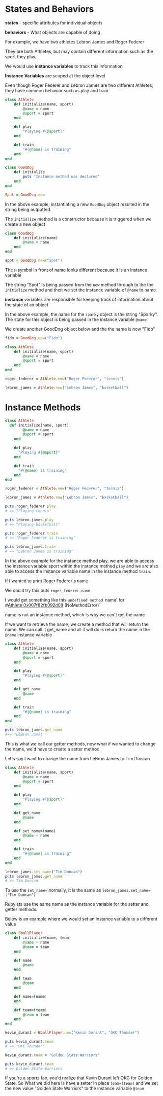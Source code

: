 <h1>States and Behaviors</h1>

**states** - specific attributes for individual objects

**behaviors** - What objects are capable of doing

For example, we have two athletes Lebron James and Roger Federer

They are both Athletes, but may contain different information such as the sport they play.

We would use **instance variables** to track this information

**Instance Variables** are scoped at the object level

Even though Roger Federer and Lebron James are two different Athletes, they have
common behavior such as play and train

```Ruby 
class Athlete
	def initialize(name, sport)
		@name = name
		@sport = sport
	end

	def play
		"Playing #{@sport}"
	end

	def train
		"#{@name} is training"
	end
end
```

```Ruby
class GoodDog
	def initialize
		puts "Instance method was declared"
	end
end

Spot = GoodDog.new
```

In the above example, instantiating a new `GoodDog` object resulted in the
string being outputted.

The `initialize` method is a constructor
because it is triggered when we create a new object

```Ruby
class GoodDog
	def initialize(name)
		@name = name
	end
end

spot = GoodDog.new("Spot")
```
The `@` symbol in front of name looks different because it is an instance variable

The string "Spot" is being passed from the `new` method through to the the `initialize` method
and then we set the instance variable of `@name` to name

**instance** variables are responsible for keeping track of information about the state of an object

In the above example, the name for the `sparky` object is the string "Sparky".  The state for this object
is being passed in the instance variable `@name`

We create another GoodDog object below and the the name is now "Fido"

```Ruby
fido = GoodDog.new("Fido")
```

```Ruby
class Athlete
	def initialize(name, sport)
		@name = name
		@sport = sport
	end
end

roger_federer = Athlete.new("Roger Federer", "tennis")

lebron_james = Athlete.new("Lebron James", "basketball")
```

<h1>Instance Methods</h1>

```Ruby
class Athlete
  def initialize(name, sport)
		@name = name
		@sport = sport
	end

	def play
	  "Playing #{@sport}"
	end

	def train
	  "#{@name} is training"
	end
end

roger_federer = Athlete.new("Roger Federer", "tennis")

lebron_james = Athlete.new("Lebron James", "basketball")

puts roger_federer.play
# => "Playing tennis"

puts lebron_james.play
# => "Playing basketball"

puts roger_federer.train
# => "Roger Federer is training"

puts lebron_james.train
# => "Lebron James is training"
```
In the above example for the instance method play, we are able to access the instance variable sport within the instance method `play` and we are also able to access the instance variable name in the instance method `train`.

If I wanted to print Roger Federer's name 

We could try this
puts `roger_federer.name`

I would get something like this `undefined method `name' for #<Athlete:0x007f82fb092d08> (NoMethodError)`

name is not an instance method, which is why we can't get the name

If we want to retrieve the name, we create a method that will return the name.  We can call it get_name and all it will do is return
the name in the `@name` instance variable

```Ruby
class Athlete
	def initialize(name, sport)
		@name = name
		@sport = sport
	end

	def play
		"Playing #{@sport}"
	end

	def get_name
		@name
	end

	def train
		"#{@name} is training"
	end
end

puts lebron_james.get_name
#=> "LeBron James
```

This is what we call our getter methods, now what if we wanted to change the name, we'd have to create a setter method

Let's say I want to change the name from LeBron James to Tim Duncan

```Ruby
class Athlete
	def initialize(name, sport)
		@name = name
		@sport = sport
	end

	def play
		"Playing #{@sport}"
	end

	def get_name
		@name
	end

	def set_name=(name)
		@name = name
	end

	def train
		"#{@name} is training"
	end
end

lebron_james.set_name("Tim Duncan")
puts lebron_james.get_name
# => Tim Duncan
```

To use the `set_name=` normally, it is the same as `lebron_james.set_name=("Tim Duncan")`

Rubyists use the same name as the instance variable for the setter and getter methods.

Below is an example where we would set an instance variable to a different value

```Ruby
class BballPlayer
	def initialize(name, team)
		@name = name
		@team = team
	end

	def name
		@name
	end

	def team
		@team
	end

	def name=(name)
	end

	def team=(team)
		@team = team
	end
end

kevin_durant = BballPlayer.new("Kevin Durant", "OKC Thunder")

puts kevin_durant.team
# => "OKC Thunder"

kevin_durant.team = "Golden State Warriors"

puts kevin_durant.team
# => Golden State Warriors
```
If you're a sports fan, you'd realize that Kevin Durant left OKC for Golden State.  So What we did here is have a setter
in place `team=(team)` and we set the new value "Golden State Warriors" to the instance variable `@team`


